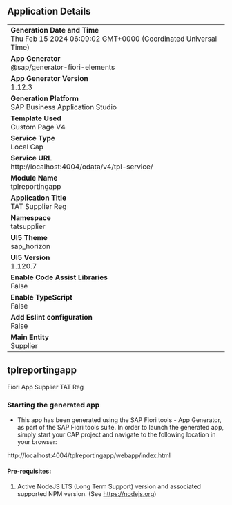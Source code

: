 ## Application Details
|               |
| ------------- |
|**Generation Date and Time**<br>Thu Feb 15 2024 06:09:02 GMT+0000 (Coordinated Universal Time)|
|**App Generator**<br>@sap/generator-fiori-elements|
|**App Generator Version**<br>1.12.3|
|**Generation Platform**<br>SAP Business Application Studio|
|**Template Used**<br>Custom Page V4|
|**Service Type**<br>Local Cap|
|**Service URL**<br>http://localhost:4004/odata/v4/tpl-service/
|**Module Name**<br>tplreportingapp|
|**Application Title**<br>TAT Supplier Reg|
|**Namespace**<br>tatsupplier|
|**UI5 Theme**<br>sap_horizon|
|**UI5 Version**<br>1.120.7|
|**Enable Code Assist Libraries**<br>False|
|**Enable TypeScript**<br>False|
|**Add Eslint configuration**<br>False|
|**Main Entity**<br>Supplier|

## tplreportingapp

Fiori App Supplier TAT Reg

### Starting the generated app

-   This app has been generated using the SAP Fiori tools - App Generator, as part of the SAP Fiori tools suite.  In order to launch the generated app, simply start your CAP project and navigate to the following location in your browser:

http://localhost:4004/tplreportingapp/webapp/index.html

#### Pre-requisites:

1. Active NodeJS LTS (Long Term Support) version and associated supported NPM version.  (See https://nodejs.org)


